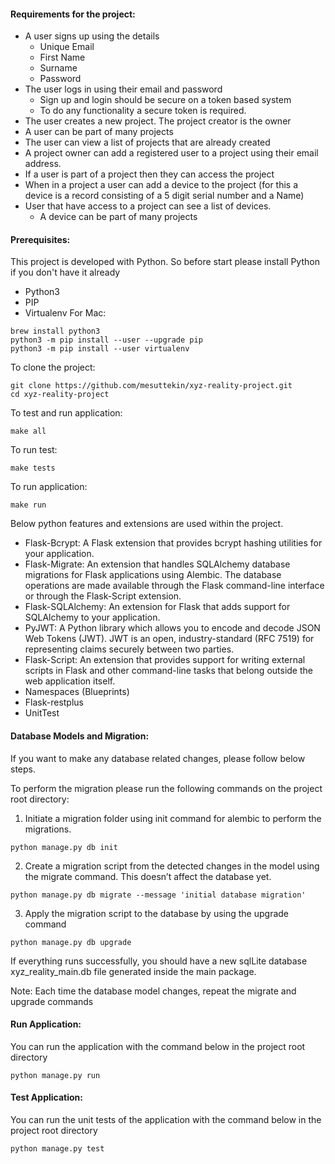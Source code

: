#### Requirements for the project:
* A user signs up using the details
    * Unique Email
    * First Name
    * Surname
    * Password
* The user logs in using their email and password
    * Sign up and login should be secure on a token based system
    * To do any functionality a secure token is required.
* The user creates a new project.  The project creator is the owner
* A user can be part of many projects
* The user can view a list of projects that are already created
* A project owner can add a registered user to a project using their email address.
* If a user is part of a project then they can access the project
* When in a project a user can add a device to the project (for this a device is a record consisting of a 5 digit serial number and a Name)
* User that have access to a project can see a list of devices.
    * A device can be part of many projects

#### Prerequisites:
This project is developed with Python. So before start please install Python if you don't have it already

* Python3
* PIP
* Virtualenv
For Mac:
```
brew install python3
python3 -m pip install --user --upgrade pip
python3 -m pip install --user virtualenv
```

To clone the project:
```
git clone https://github.com/mesuttekin/xyz-reality-project.git
cd xyz-reality-project
```

To test and run application:
```
make all
```

To run test: 
```
make tests
```

To run application: 
```
make run
```



Below python features and extensions are used within the project. 
* Flask-Bcrypt: A Flask extension that provides bcrypt hashing utilities for your application.
* Flask-Migrate: An extension that handles SQLAlchemy database migrations for Flask applications using Alembic. The database operations are made available through the Flask command-line interface or through the Flask-Script extension.
* Flask-SQLAlchemy: An extension for Flask that adds support for SQLAlchemy to your application.
* PyJWT: A Python library which allows you to encode and decode JSON Web Tokens (JWT). JWT is an open, industry-standard (RFC 7519) for representing claims securely between two parties.
* Flask-Script: An extension that provides support for writing external scripts in Flask and other command-line tasks that belong outside the web application itself.
* Namespaces (Blueprints)
* Flask-restplus
* UnitTest

#### Database Models and Migration:

If you want to make any database related changes, please follow below steps.

To perform the migration please run the following commands on the project root directory:

1. Initiate a migration folder using init command for alembic to perform the migrations.
```
python manage.py db init
```
2. Create a migration script from the detected changes in the model using the migrate command. This doesn’t affect the database yet.

```
python manage.py db migrate --message 'initial database migration'
```
3. Apply the migration script to the database by using the upgrade command

```
python manage.py db upgrade
```
If everything runs successfully, you should have a new sqlLite database
xyz_reality_main.db file generated inside the main package.

 Note: Each time the database model changes, repeat the migrate and upgrade commands

#### Run Application:

You can run the application with the command below in the project root directory

```
python manage.py run
```

#### Test Application:

You can run the unit tests of the application with the command below in the project root directory

```
python manage.py test
```


